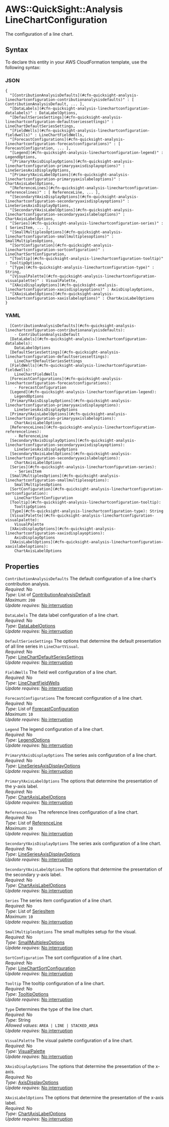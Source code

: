 # AWS::QuickSight::Analysis LineChartConfiguration<a name="aws-properties-quicksight-analysis-linechartconfiguration"></a>

The configuration of a line chart\.

## Syntax<a name="aws-properties-quicksight-analysis-linechartconfiguration-syntax"></a>

To declare this entity in your AWS CloudFormation template, use the following syntax:

### JSON<a name="aws-properties-quicksight-analysis-linechartconfiguration-syntax.json"></a>

```
{
  "[ContributionAnalysisDefaults](#cfn-quicksight-analysis-linechartconfiguration-contributionanalysisdefaults)" : [ ContributionAnalysisDefault, ... ],
  "[DataLabels](#cfn-quicksight-analysis-linechartconfiguration-datalabels)" : DataLabelOptions,
  "[DefaultSeriesSettings](#cfn-quicksight-analysis-linechartconfiguration-defaultseriessettings)" : LineChartDefaultSeriesSettings,
  "[FieldWells](#cfn-quicksight-analysis-linechartconfiguration-fieldwells)" : LineChartFieldWells,
  "[ForecastConfigurations](#cfn-quicksight-analysis-linechartconfiguration-forecastconfigurations)" : [ ForecastConfiguration, ... ],
  "[Legend](#cfn-quicksight-analysis-linechartconfiguration-legend)" : LegendOptions,
  "[PrimaryYAxisDisplayOptions](#cfn-quicksight-analysis-linechartconfiguration-primaryyaxisdisplayoptions)" : LineSeriesAxisDisplayOptions,
  "[PrimaryYAxisLabelOptions](#cfn-quicksight-analysis-linechartconfiguration-primaryyaxislabeloptions)" : ChartAxisLabelOptions,
  "[ReferenceLines](#cfn-quicksight-analysis-linechartconfiguration-referencelines)" : [ ReferenceLine, ... ],
  "[SecondaryYAxisDisplayOptions](#cfn-quicksight-analysis-linechartconfiguration-secondaryyaxisdisplayoptions)" : LineSeriesAxisDisplayOptions,
  "[SecondaryYAxisLabelOptions](#cfn-quicksight-analysis-linechartconfiguration-secondaryyaxislabeloptions)" : ChartAxisLabelOptions,
  "[Series](#cfn-quicksight-analysis-linechartconfiguration-series)" : [ SeriesItem, ... ],
  "[SmallMultiplesOptions](#cfn-quicksight-analysis-linechartconfiguration-smallmultiplesoptions)" : SmallMultiplesOptions,
  "[SortConfiguration](#cfn-quicksight-analysis-linechartconfiguration-sortconfiguration)" : LineChartSortConfiguration,
  "[Tooltip](#cfn-quicksight-analysis-linechartconfiguration-tooltip)" : TooltipOptions,
  "[Type](#cfn-quicksight-analysis-linechartconfiguration-type)" : String,
  "[VisualPalette](#cfn-quicksight-analysis-linechartconfiguration-visualpalette)" : VisualPalette,
  "[XAxisDisplayOptions](#cfn-quicksight-analysis-linechartconfiguration-xaxisdisplayoptions)" : AxisDisplayOptions,
  "[XAxisLabelOptions](#cfn-quicksight-analysis-linechartconfiguration-xaxislabeloptions)" : ChartAxisLabelOptions
}
```

### YAML<a name="aws-properties-quicksight-analysis-linechartconfiguration-syntax.yaml"></a>

```
  [ContributionAnalysisDefaults](#cfn-quicksight-analysis-linechartconfiguration-contributionanalysisdefaults):
    - ContributionAnalysisDefault
  [DataLabels](#cfn-quicksight-analysis-linechartconfiguration-datalabels):
    DataLabelOptions
  [DefaultSeriesSettings](#cfn-quicksight-analysis-linechartconfiguration-defaultseriessettings):
    LineChartDefaultSeriesSettings
  [FieldWells](#cfn-quicksight-analysis-linechartconfiguration-fieldwells):
    LineChartFieldWells
  [ForecastConfigurations](#cfn-quicksight-analysis-linechartconfiguration-forecastconfigurations):
    - ForecastConfiguration
  [Legend](#cfn-quicksight-analysis-linechartconfiguration-legend):
    LegendOptions
  [PrimaryYAxisDisplayOptions](#cfn-quicksight-analysis-linechartconfiguration-primaryyaxisdisplayoptions):
    LineSeriesAxisDisplayOptions
  [PrimaryYAxisLabelOptions](#cfn-quicksight-analysis-linechartconfiguration-primaryyaxislabeloptions):
    ChartAxisLabelOptions
  [ReferenceLines](#cfn-quicksight-analysis-linechartconfiguration-referencelines):
    - ReferenceLine
  [SecondaryYAxisDisplayOptions](#cfn-quicksight-analysis-linechartconfiguration-secondaryyaxisdisplayoptions):
    LineSeriesAxisDisplayOptions
  [SecondaryYAxisLabelOptions](#cfn-quicksight-analysis-linechartconfiguration-secondaryyaxislabeloptions):
    ChartAxisLabelOptions
  [Series](#cfn-quicksight-analysis-linechartconfiguration-series):
    - SeriesItem
  [SmallMultiplesOptions](#cfn-quicksight-analysis-linechartconfiguration-smallmultiplesoptions):
    SmallMultiplesOptions
  [SortConfiguration](#cfn-quicksight-analysis-linechartconfiguration-sortconfiguration):
    LineChartSortConfiguration
  [Tooltip](#cfn-quicksight-analysis-linechartconfiguration-tooltip):
    TooltipOptions
  [Type](#cfn-quicksight-analysis-linechartconfiguration-type): String
  [VisualPalette](#cfn-quicksight-analysis-linechartconfiguration-visualpalette):
    VisualPalette
  [XAxisDisplayOptions](#cfn-quicksight-analysis-linechartconfiguration-xaxisdisplayoptions):
    AxisDisplayOptions
  [XAxisLabelOptions](#cfn-quicksight-analysis-linechartconfiguration-xaxislabeloptions):
    ChartAxisLabelOptions
```

## Properties<a name="aws-properties-quicksight-analysis-linechartconfiguration-properties"></a>

`ContributionAnalysisDefaults` <a name="cfn-quicksight-analysis-linechartconfiguration-contributionanalysisdefaults"></a>
The default configuration of a line chart's contribution analysis\.  
_Required_: No  
_Type_: List of [ContributionAnalysisDefault](aws-properties-quicksight-analysis-contributionanalysisdefault.md)  
_Maximum_: `200`  
_Update requires_: [No interruption](https://docs.aws.amazon.com/AWSCloudFormation/latest/UserGuide/using-cfn-updating-stacks-update-behaviors.html#update-no-interrupt)

`DataLabels` <a name="cfn-quicksight-analysis-linechartconfiguration-datalabels"></a>
The data label configuration of a line chart\.  
_Required_: No  
_Type_: [DataLabelOptions](aws-properties-quicksight-analysis-datalabeloptions.md)  
_Update requires_: [No interruption](https://docs.aws.amazon.com/AWSCloudFormation/latest/UserGuide/using-cfn-updating-stacks-update-behaviors.html#update-no-interrupt)

`DefaultSeriesSettings` <a name="cfn-quicksight-analysis-linechartconfiguration-defaultseriessettings"></a>
The options that determine the default presentation of all line series in `LineChartVisual`\.  
_Required_: No  
_Type_: [LineChartDefaultSeriesSettings](aws-properties-quicksight-analysis-linechartdefaultseriessettings.md)  
_Update requires_: [No interruption](https://docs.aws.amazon.com/AWSCloudFormation/latest/UserGuide/using-cfn-updating-stacks-update-behaviors.html#update-no-interrupt)

`FieldWells` <a name="cfn-quicksight-analysis-linechartconfiguration-fieldwells"></a>
The field well configuration of a line chart\.  
_Required_: No  
_Type_: [LineChartFieldWells](aws-properties-quicksight-analysis-linechartfieldwells.md)  
_Update requires_: [No interruption](https://docs.aws.amazon.com/AWSCloudFormation/latest/UserGuide/using-cfn-updating-stacks-update-behaviors.html#update-no-interrupt)

`ForecastConfigurations` <a name="cfn-quicksight-analysis-linechartconfiguration-forecastconfigurations"></a>
The forecast configuration of a line chart\.  
_Required_: No  
_Type_: List of [ForecastConfiguration](aws-properties-quicksight-analysis-forecastconfiguration.md)  
_Maximum_: `10`  
_Update requires_: [No interruption](https://docs.aws.amazon.com/AWSCloudFormation/latest/UserGuide/using-cfn-updating-stacks-update-behaviors.html#update-no-interrupt)

`Legend` <a name="cfn-quicksight-analysis-linechartconfiguration-legend"></a>
The legend configuration of a line chart\.  
_Required_: No  
_Type_: [LegendOptions](aws-properties-quicksight-analysis-legendoptions.md)  
_Update requires_: [No interruption](https://docs.aws.amazon.com/AWSCloudFormation/latest/UserGuide/using-cfn-updating-stacks-update-behaviors.html#update-no-interrupt)

`PrimaryYAxisDisplayOptions` <a name="cfn-quicksight-analysis-linechartconfiguration-primaryyaxisdisplayoptions"></a>
The series axis configuration of a line chart\.  
_Required_: No  
_Type_: [LineSeriesAxisDisplayOptions](aws-properties-quicksight-analysis-lineseriesaxisdisplayoptions.md)  
_Update requires_: [No interruption](https://docs.aws.amazon.com/AWSCloudFormation/latest/UserGuide/using-cfn-updating-stacks-update-behaviors.html#update-no-interrupt)

`PrimaryYAxisLabelOptions` <a name="cfn-quicksight-analysis-linechartconfiguration-primaryyaxislabeloptions"></a>
The options that determine the presentation of the y\-axis label\.  
_Required_: No  
_Type_: [ChartAxisLabelOptions](aws-properties-quicksight-analysis-chartaxislabeloptions.md)  
_Update requires_: [No interruption](https://docs.aws.amazon.com/AWSCloudFormation/latest/UserGuide/using-cfn-updating-stacks-update-behaviors.html#update-no-interrupt)

`ReferenceLines` <a name="cfn-quicksight-analysis-linechartconfiguration-referencelines"></a>
The reference lines configuration of a line chart\.  
_Required_: No  
_Type_: List of [ReferenceLine](aws-properties-quicksight-analysis-referenceline.md)  
_Maximum_: `20`  
_Update requires_: [No interruption](https://docs.aws.amazon.com/AWSCloudFormation/latest/UserGuide/using-cfn-updating-stacks-update-behaviors.html#update-no-interrupt)

`SecondaryYAxisDisplayOptions` <a name="cfn-quicksight-analysis-linechartconfiguration-secondaryyaxisdisplayoptions"></a>
The series axis configuration of a line chart\.  
_Required_: No  
_Type_: [LineSeriesAxisDisplayOptions](aws-properties-quicksight-analysis-lineseriesaxisdisplayoptions.md)  
_Update requires_: [No interruption](https://docs.aws.amazon.com/AWSCloudFormation/latest/UserGuide/using-cfn-updating-stacks-update-behaviors.html#update-no-interrupt)

`SecondaryYAxisLabelOptions` <a name="cfn-quicksight-analysis-linechartconfiguration-secondaryyaxislabeloptions"></a>
The options that determine the presentation of the secondary y\-axis label\.  
_Required_: No  
_Type_: [ChartAxisLabelOptions](aws-properties-quicksight-analysis-chartaxislabeloptions.md)  
_Update requires_: [No interruption](https://docs.aws.amazon.com/AWSCloudFormation/latest/UserGuide/using-cfn-updating-stacks-update-behaviors.html#update-no-interrupt)

`Series` <a name="cfn-quicksight-analysis-linechartconfiguration-series"></a>
The series item configuration of a line chart\.  
_Required_: No  
_Type_: List of [SeriesItem](aws-properties-quicksight-analysis-seriesitem.md)  
_Maximum_: `10`  
_Update requires_: [No interruption](https://docs.aws.amazon.com/AWSCloudFormation/latest/UserGuide/using-cfn-updating-stacks-update-behaviors.html#update-no-interrupt)

`SmallMultiplesOptions` <a name="cfn-quicksight-analysis-linechartconfiguration-smallmultiplesoptions"></a>
The small multiples setup for the visual\.  
_Required_: No  
_Type_: [SmallMultiplesOptions](aws-properties-quicksight-analysis-smallmultiplesoptions.md)  
_Update requires_: [No interruption](https://docs.aws.amazon.com/AWSCloudFormation/latest/UserGuide/using-cfn-updating-stacks-update-behaviors.html#update-no-interrupt)

`SortConfiguration` <a name="cfn-quicksight-analysis-linechartconfiguration-sortconfiguration"></a>
The sort configuration of a line chart\.  
_Required_: No  
_Type_: [LineChartSortConfiguration](aws-properties-quicksight-analysis-linechartsortconfiguration.md)  
_Update requires_: [No interruption](https://docs.aws.amazon.com/AWSCloudFormation/latest/UserGuide/using-cfn-updating-stacks-update-behaviors.html#update-no-interrupt)

`Tooltip` <a name="cfn-quicksight-analysis-linechartconfiguration-tooltip"></a>
The tooltip configuration of a line chart\.  
_Required_: No  
_Type_: [TooltipOptions](aws-properties-quicksight-analysis-tooltipoptions.md)  
_Update requires_: [No interruption](https://docs.aws.amazon.com/AWSCloudFormation/latest/UserGuide/using-cfn-updating-stacks-update-behaviors.html#update-no-interrupt)

`Type` <a name="cfn-quicksight-analysis-linechartconfiguration-type"></a>
Determines the type of the line chart\.  
_Required_: No  
_Type_: String  
_Allowed values_: `AREA | LINE | STACKED_AREA`  
_Update requires_: [No interruption](https://docs.aws.amazon.com/AWSCloudFormation/latest/UserGuide/using-cfn-updating-stacks-update-behaviors.html#update-no-interrupt)

`VisualPalette` <a name="cfn-quicksight-analysis-linechartconfiguration-visualpalette"></a>
The visual palette configuration of a line chart\.  
_Required_: No  
_Type_: [VisualPalette](aws-properties-quicksight-analysis-visualpalette.md)  
_Update requires_: [No interruption](https://docs.aws.amazon.com/AWSCloudFormation/latest/UserGuide/using-cfn-updating-stacks-update-behaviors.html#update-no-interrupt)

`XAxisDisplayOptions` <a name="cfn-quicksight-analysis-linechartconfiguration-xaxisdisplayoptions"></a>
The options that determine the presentation of the x\-axis\.  
_Required_: No  
_Type_: [AxisDisplayOptions](aws-properties-quicksight-analysis-axisdisplayoptions.md)  
_Update requires_: [No interruption](https://docs.aws.amazon.com/AWSCloudFormation/latest/UserGuide/using-cfn-updating-stacks-update-behaviors.html#update-no-interrupt)

`XAxisLabelOptions` <a name="cfn-quicksight-analysis-linechartconfiguration-xaxislabeloptions"></a>
The options that determine the presentation of the x\-axis label\.  
_Required_: No  
_Type_: [ChartAxisLabelOptions](aws-properties-quicksight-analysis-chartaxislabeloptions.md)  
_Update requires_: [No interruption](https://docs.aws.amazon.com/AWSCloudFormation/latest/UserGuide/using-cfn-updating-stacks-update-behaviors.html#update-no-interrupt)
